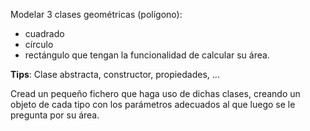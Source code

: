 
Modelar 3 clases geométricas (polígono): 
 * cuadrado
 * círculo
 * rectángulo
que tengan la funcionalidad de calcular su área.

**Tips**: Clase abstracta, constructor, propiedades, ...
 
Cread un pequeño fichero que haga uso de dichas clases, 
creando un objeto de cada tipo con los parámetros adecuados 
al que luego se le pregunta por su área.

